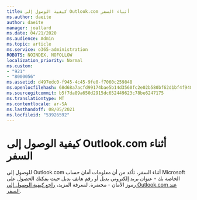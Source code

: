```yaml
---
title: كيفية الوصول إلى Outlook.com أثناء السفر
ms.author: daeite
author: daeite
manager: joallard
ms.date: 04/21/2020
ms.audience: Admin
ms.topic: article
ms.service: o365-administration
ROBOTS: NOINDEX, NOFOLLOW
localization_priority: Normal
ms.custom:
- "921"
- "8000056"
ms.assetid: d497edc0-f945-4c45-9fe0-f7060c259848
ms.openlocfilehash: 68d68a7acfd99174bae5b14d3560fc2e02b580bf62d1bf4f948543708c901a8e
ms.sourcegitcommit: b5f7da89a650d2915dc652449623c78be6247175
ms.translationtype: MT
ms.contentlocale: ar-SA
ms.lasthandoff: 08/05/2021
ms.locfileid: "53926592"
---
```

# <a name="how-to-access-outlookcom-while-traveling"></a>كيفية الوصول إلى Outlook.com أثناء السفر

للوصول إلى Outlook.com أثناء السفر، تأكد من أن معلومات أمان حساب Microsoft الخاصة بك - عنوان بريد إلكتروني بديل أو رقم هاتف بديل حيث يمكنك الحصول على رموز الأمان - محضرة. لمعرفة المزيد، [راجع كيفية الوصول إلى Outlook.com عند السفر](https://support.office.com/article/c44f16da-7156-4890-853c-286aafeda87e?wt.mc_id=Office_Outlook_com_Alchemy).
